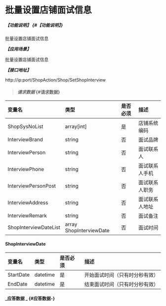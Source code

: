# 批量设置店铺面试信息

##### _【功能说明】_ {#【功能说明】}

批量设置店铺面试信息

_**【应用场景】**_

批量设置店铺面试信息

_**【接口地址】**_

http://ip:port/ShopAction/Shop/SetShopInterview

> #### _请求数据_ {#请求数据}

| 变量名 | 类型 | 是否必须 | 描述 |
| :--- | :--- | :--- | :--- |
| ShopSysNoList |array[int] | 是 | 店铺系统编码 |
| InterviewBrand| string| 否 |面试品牌|
| InterviewPerson| string| 否 | 面试联系人 |
| InterviewPhone| string| 否 |面试联系人手机|
| InterviewPersonPost| string| 否 | 面试联系人职务 |
| InterviewAddress| string| 否 |面试联系人地址|
| InterviewRemark| string| 否 | 面试备注 |
| ShopInterviewDateList | array ShopInterviewDate| 否 | 面试时间 |


#### ShopInterviewDate

| 变量名 | 类型 | 是否必须 | 描述 |
| :--- | :--- | :--- | :--- |
| StartDate| datetime| 是 |开始面试时间（只有时分秒有效）|
| EndDate| datetime| 是 |结束面试时间（只有时分秒有效） |



#### _应答数据 _ {#应答数据-}



